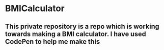 # BMICalculator
## This private repository is a repo which is working towards making a BMI calculator. I have used CodePen to help me make this
